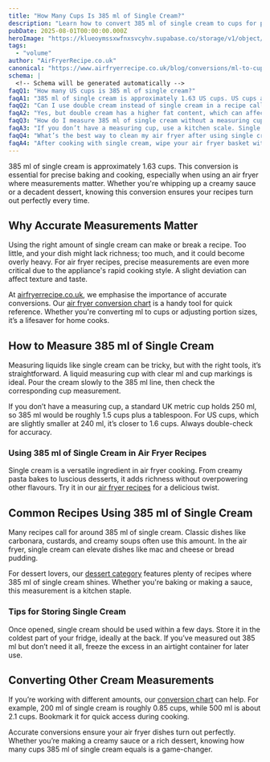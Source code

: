 ```yaml
---
title: "How Many Cups Is 385 ml of Single Cream?"
description: "Learn how to convert 385 ml of single cream to cups for perfect baking and cooking every time. Get precise measurements in seconds!"
pubDate: 2025-08-01T00:00:00.000Z
heroImage: "https://klueoymssxwfnxsvcyhv.supabase.co/storage/v1/object/public/Shmucket/how-many-cups-is-385-ml-of-single-cream.webp"
tags:
  - "volume"
author: "AirFryerRecipe.co.uk"
canonical: "https://www.airfryerrecipe.co.uk/blog/conversions/ml-to-cups/how-many-cups-is-385-ml-of-single-cream"
schema: |
  <!-- Schema will be generated automatically -->
faqQ1: "How many US cups is 385 ml of single cream?"
faqA1: "385 ml of single cream is approximately 1.63 US cups. US cups are slightly smaller than UK cups, so the conversion is a bit higher. Always use a liquid measuring cup for accuracy."
faqQ2: "Can I use double cream instead of single cream in a recipe calling for 385 ml?"
faqA2: "Yes, but double cream has a higher fat content, which can affect the texture of your dish. If substituting, you might need to adjust other liquids to balance the richness. For air fryer recipes, stick to single cream unless specified."
faqQ3: "How do I measure 385 ml of single cream without a measuring cup?"
faqA3: "If you don’t have a measuring cup, use a kitchen scale. Single cream weighs roughly 1 gram per ml, so 385 ml equals 385 grams. Alternatively, use a tablespoon (15 ml) to measure out 25 tablespoons and 2 teaspoons."
faqQ4: "What’s the best way to clean my air fryer after using single cream?"
faqA4: "After cooking with single cream, wipe your air fryer basket with a damp cloth and mild detergent. For stubborn residue, use our <a href=https://www.airfryerrecipe.co.uk/air-fryer-cleaner>air fryer cleaner guide</a>. Avoid harsh scrubbing to protect non-stick coatings."
---
```

<p>385 ml of single cream is approximately 1.63 cups. This conversion is essential for precise baking and cooking, especially when using an air fryer where measurements matter. Whether you're whipping up a creamy sauce or a decadent dessert, knowing this conversion ensures your recipes turn out perfectly every time.</p>

<h2>Why Accurate Measurements Matter</h2>
<p>Using the right amount of single cream can make or break a recipe. Too little, and your dish might lack richness; too much, and it could become overly heavy. For air fryer recipes, precise measurements are even more critical due to the appliance's rapid cooking style. A slight deviation can affect texture and taste.</p>
<p>At <a href=https://www.airfryerrecipe.co.uk>airfryerrecipe.co.uk</a>, we emphasise the importance of accurate conversions. Our <a href=https://www.airfryerrecipe.co.uk/air-fryer-conversion-chart>air fryer conversion chart</a> is a handy tool for quick reference. Whether you're converting ml to cups or adjusting portion sizes, it’s a lifesaver for home cooks.</p>

<h2>How to Measure 385 ml of Single Cream</h2>
<p>Measuring liquids like single cream can be tricky, but with the right tools, it’s straightforward. A liquid measuring cup with clear ml and cup markings is ideal. Pour the cream slowly to the 385 ml line, then check the corresponding cup measurement.</p>
<p>If you don’t have a measuring cup, a standard UK metric cup holds 250 ml, so 385 ml would be roughly 1.5 cups plus a tablespoon. For US cups, which are slightly smaller at 240 ml, it’s closer to 1.6 cups. Always double-check for accuracy.</p>

<h3>Using 385 ml of Single Cream in Air Fryer Recipes</h3>
<p>Single cream is a versatile ingredient in air fryer cooking. From creamy pasta bakes to luscious desserts, it adds richness without overpowering other flavours. Try it in our <a href=https://www.airfryerrecipe.co.uk/recipes>air fryer recipes</a> for a delicious twist.</p>

<h2>Common Recipes Using 385 ml of Single Cream</h2>
<p>Many recipes call for around 385 ml of single cream. Classic dishes like carbonara, custards, and creamy soups often use this amount. In the air fryer, single cream can elevate dishes like mac and cheese or bread pudding.</p>
<p>For dessert lovers, our <a href=https://www.airfryerrecipe.co.uk/recipe-category/dessert>dessert category</a> features plenty of recipes where 385 ml of single cream shines. Whether you're baking or making a sauce, this measurement is a kitchen staple.</p>

<h3>Tips for Storing Single Cream</h3>
<p>Once opened, single cream should be used within a few days. Store it in the coldest part of your fridge, ideally at the back. If you’ve measured out 385 ml but don’t need it all, freeze the excess in an airtight container for later use.</p>

<h2>Converting Other Cream Measurements</h2>
<p>If you’re working with different amounts, our <a href=https://www.airfryerrecipe.co.uk/air-fryer-conversion-chart>conversion chart</a> can help. For example, 200 ml of single cream is roughly 0.85 cups, while 500 ml is about 2.1 cups. Bookmark it for quick access during cooking.</p>
<p>Accurate conversions ensure your air fryer dishes turn out perfectly. Whether you’re making a creamy sauce or a rich dessert, knowing how many cups 385 ml of single cream equals is a game-changer.</p>
